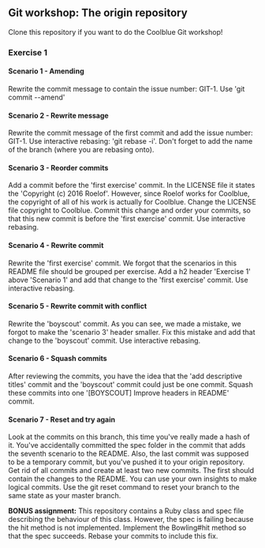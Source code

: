 ## Git workshop: The origin repository

Clone this repository if you want to do the Coolblue Git workshop!

### Exercise 1

#### Scenario 1 - Amending
Rewrite the commit message to contain the issue number: GIT-1. Use 'git commit --amend'

#### Scenario 2 - Rewrite message
Rewrite the commit message of the first commit and add the issue number: GIT-1. Use interactive rebasing: 'git rebase -i'. Don't forget to add the name of the branch (where you are rebasing onto).

#### Scenario 3 - Reorder commits
Add a commit before the 'first exercise' commit. In the LICENSE file it states the 'Copyright (c) 2016 Roelof'. However, since Roelof works for Coolblue, the copyright of all of his work is actually for Coolblue. Change the LICENSE file copyright to Coolblue. Commit this change and order your commits, so that this new commit is before the 'first exercise' commit. Use interactive rebasing.

#### Scenario 4 - Rewrite commit
Rewrite the 'first exercise' commit. We forgot that the scenarios in this README file should be grouped per exercise. Add a h2 header 'Exercise 1' above 'Scenario 1' and add that change to the 'first exercise' commit. Use interactive rebasing.

#### Scenario 5 - Rewrite commit with conflict
Rewrite the 'boyscout' commit. As you can see, we made a mistake, we forgot to make the 'scenario 3' header smaller. Fix this mistake and add that change to the 'boyscout' commit. Use interactive rebasing.

#### Scenario 6 - Squash commits
After reviewing the commits, you have the idea that the 'add descriptive titles' commit and the 'boyscout' commit could just be one commit. Squash these commits into one '[BOYSCOUT] Improve headers in README' commit.

#### Scenario 7 - Reset and try again
Look at the commits on this branch, this time you've really made a hash of it. You've accidentally committed the spec folder in the commit that adds the seventh scenario to the README. Also, the last commit was supposed to be a temporary commit, but you've pushed it to your origin repository.
Get rid of all commits and create at least two new commits. The first should contain the changes to the README. You can use your own insights to make logical commits. Use the git reset command to reset your branch to the same state as your master branch.

<b>BONUS assignment:</b> This repository contains a Ruby class and spec file describing the behaviour of this class. However, the spec is failing because the hit method is not implemented. Implement the Bowling#hit method so that the spec succeeds. Rebase your commits to include this fix.
